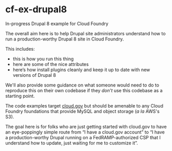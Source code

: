 # cf-ex-drupal8

In-progress Drupal 8 example for Cloud Foundry

The overall aim here is to help Drupal site administrators understand how to run a production-worthy Drupal 8 site in Cloud Foundry. 

This includes:
* this is how you run this thing
* here are some of the nice attributes
* here’s how install plugins cleanly and keep it up to date with new versions of Drupal 8

We'll also provide some guidance on what someone would need to do to reproduce this on their own codebase if they _don’t_ use this codebase as a starting point.

The code examples target [cloud.gov](https://cloud.gov) but should be amenable to any Cloud Foundry foundations that provide MySQL and object storage (_a la_ AWS's S3).  

The goal here is for folks who are just getting started with cloud.gov to have an eye-poppingly simple route from “I have a cloud.gov account” to “I have a production-worthy Drupal running on a FedRAMP-authorized CSP that I understand how to update, just waiting for me to customize it”.
